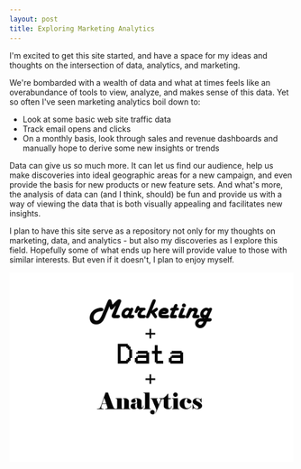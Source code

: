 ```yaml
---
layout: post
title: Exploring Marketing Analytics
---
```


I'm excited to get this site started, and have a space for my ideas and thoughts on the intersection of data, analytics, and marketing.

We're bombarded with a wealth of data and what at times feels like an overabundance of tools to view, analyze, and makes sense of this data. Yet so often I've seen marketing analytics boil down to:

+ Look at some basic web site traffic data
+ Track email opens and clicks
+ On a monthly basis, look through sales and revenue dashboards and manually hope to derive some new insights or trends

Data can give us so much more. It can let us find our audience, help us make discoveries into ideal geographic areas for a new campaign, and even provide the basis for new products or new feature sets. And what's more, the analysis of data can (and I think, should) be fun and provide us with a way of viewing the data that is both visually appealing and facilitates new insights.

I plan to have this site serve as a repository not only for my thoughts on marketing, data, and analytics - but also my discoveries as I explore this field. Hopefully some of what ends up here will provide value to those with similar interests. But even if it doesn't, I plan to enjoy myself.

![marketing data anlytics logo](https://raw.githubusercontent.com/imtheaaron/imtheaaron.github.io/master/images/mda.png)
